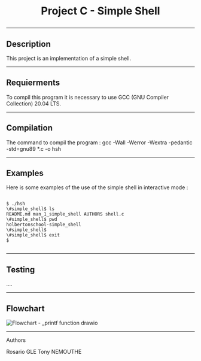 # <p align="center">Project C - Simple Shell</p>

------
Description
------

This project is an implementation of a simple shell.

-------
Requierments
-------

To compil this program it is necessary to use GCC (GNU Compiler Collection) 20.04 LTS.

-------
Compilation
------

The command to compil the program :
gcc -Wall -Werror -Wextra -pedantic -std=gnu89 *.c -o hsh

------
Examples
------

Here is some examples of the use of the simple shell in interactive mode :

```

$ ./hsh
\#simple_shell$ ls
README.md man_1_simple_shell AUTHORS shell.c
\#simple_shell$ pwd
holbertonschool-simple_shell
\#simple_shell$ 
\#simple_shell$ exit
$


```

------
Testing
------

....

------
Flowchart
------

![Flowchart - _printf function drawio](https://github.com/TonyHolby/holbertonschool-simple_shell/simple_shell.drawio)

------
Authors

Rosario GLE
Tony NEMOUTHE
